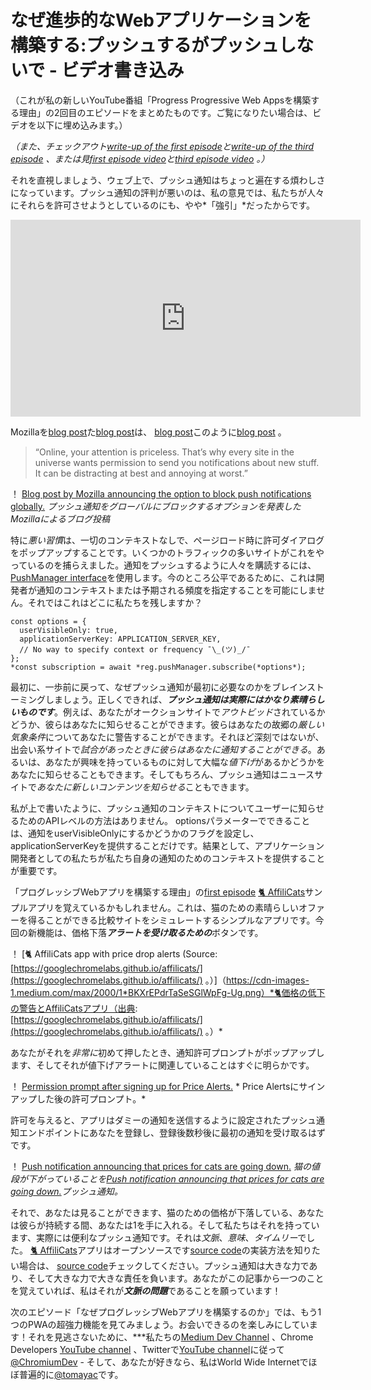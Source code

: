 
# なぜ進歩的なWebアプリケーションを構築する:プッシュするがプッシュしないで - ビデオ書き込み

（これが私の新しいYouTube番組「Progress Progressive Web Appsを構築する理由」の2回目のエピソードをまとめたものです。ご覧になりたい場合は、ビデオを以下に埋め込みます。）

*（また、チェックアウト[write-up of the first episode](https://medium.com/dev-channel/why-build-progressive-web-apps-never-lose-a-click-out-video-write-up-74cbbc466afd)と[write-up of the third episode](https://medium.com/dev-channel/why-build-progressive-web-apps-if-its-just-a-bookmark-it-s-not-a-pwa-video-write-up-7ccca1c58034) 、または見[first episode video](https://www.youtube.com/watch?v=4UK_TDTTWnQ)と[third episode video](https://youtu.be/kENeCdS3fzU) 。）*

それを直視しましょう、ウェブ上で、プッシュ通知はちょっと遍在する煩わしさになっています。プッシュ通知の評判が悪いのは、私の意見では、私たちが人々にそれらを許可させようとしているのにも、やや*「強引」*だったからです。

<center><iframe width="560" height="315" src="https://www.youtube.com/embed/vRsVx8_94UQ" frameborder="0" allowfullscreen></iframe></center>

Mozillaを[blog post](https://blog.mozilla.org/firefox/no-notifications/)た[blog post](https://blog.mozilla.org/firefox/no-notifications/)は、 [blog post](https://blog.mozilla.org/firefox/no-notifications/)このように[blog post](https://blog.mozilla.org/firefox/no-notifications/) 。
> “Online, your attention is priceless. That’s why every site in the universe wants permission to send you notifications about new stuff. It can be distracting at best and annoying at worst.”

！ [Blog post by Mozilla announcing the option to block push notifications globally.](https://cdn-images-1.medium.com/max/2042/1*Yo8RE2bX86Bvb-YHiyy--w.jpeg) *プッシュ通知をグローバルにブロックするオプションを発表したMozillaによるブログ投稿*

特に*悪い習慣*は、一切のコンテキストなしで、ページロード時に許可ダイアログをポップアップすることです。いくつかのトラフィックの多いサイトがこれをやっているのを捕らえました。通知をプッシュするように人々を購読するには、 [PushManager interface](https://developer.mozilla.org/en-US/docs/Web/API/PushManager)を使用します。今のところ公平であるために、これは開発者が通知のコンテキストまたは予期される頻度を指定することを可能にしません。それではこれはどこに私たちを残しますか？

    const options = {
      userVisibleOnly: true,
      applicationServerKey: APPLICATION_SERVER_KEY,
      // No way to specify context or frequency ¯\_(ツ)_/¯
    };
    *const subscription = await *reg.pushManager.subscribe(*options*);

最初に、一歩前に戻って、なぜプッシュ通知が最初に必要なのかをブレインストーミングしましょう。正しくできれば、***プッシュ通知は実際にはかなり素晴らしいものです***。例えば、あなたがオークションサイトで*アウトビッド*されているかどうか、彼らはあなたに知らせることができます。彼らはあなたの故郷の*厳しい気象条件*についてあなたに警告することができます。それほど深刻ではないが、出会い系サイトで*試合があったときに彼らはあなたに通知することができる*。あるいは、あなたが興味を持っているものに対して大幅な*値下げ*があるかどうかをあなたに知らせることもできます。そしてもちろん、プッシュ通知はニュースサイトで*あなたに新しいコンテンツを知らせる*こともできます。

私が上で書いたように、プッシュ通知のコンテキストについてユーザーに知らせるためのAPIレベルの方法はありません。 optionsパラメーターでできることは、通知をuserVisibleOnlyにするかどうかのフラグを設定し、applicationServerKeyを提供することだけです。結果として、アプリケーション開発者としての私たちが私たち自身の通知のためのコンテキストを提供することが重要です。

「プログレッシブWebアプリを構築する理由」の[first episode](https://www.youtube.com/watch?v=4UK_TDTTWnQ) [🐈 AffiliCats](https://googlechromelabs.github.io/affilicats/)サンプルアプリを覚えているかもしれません。これは、猫のための素晴らしいオファーを得ることができる比較サイトをシミュレートするシンプルなアプリです。今回の新機能は、価格下落***アラートを受け取るための***ボタンです。

！ [🐈 AffiliCats app with price drop alerts (Source: [https://googlechromelabs.github.io/affilicats/](https://googlechromelabs.github.io/affilicats/) 。）]（https://cdn-images-1.medium.com/max/2000/1*BKXrEPdrTaSeSGlWpFg-Ug.png）*🐈価格の低下の警告とAffiliCatsアプリ（出典: [https://googlechromelabs.github.io/affilicats/](https://googlechromelabs.github.io/affilicats/) 。）*

あなたがそれを*非常に*初めて押したとき、通知許可プロンプトがポップアップします、そしてそれが値下げアラートに関連していることはすぐに明らかです。

！ [Permission prompt after signing up for Price Alerts.](https://cdn-images-1.medium.com/max/2000/1*dUCl2hLZNAzH_6uBnaTPRw.jpeg) * Price Alertsにサインアップした後の許可プロンプト。*

許可を与えると、アプリはダミーの通知を送信するように設定されたプッシュ通知エンドポイントにあなたを登録し、登録後数秒後に最初の通知を受け取るはずです。

！ [Push notification announcing that prices for cats are going down.](https://cdn-images-1.medium.com/max/2000/1*LXWa0wu8pGX7q_A8e3UyoA.png) *猫の値段が下がっていることを[Push notification announcing that prices for cats are going down.](https://cdn-images-1.medium.com/max/2000/1*LXWa0wu8pGX7q_A8e3UyoA.png)プッシュ通知。*

それで、あなたは見ることができます、猫のための価格が下落している、あなたは彼らが持続する間、あなたは1を手に入れる。そして私たちはそれを持っています、実際には便利なプッシュ通知です。それは*文脈*、*意味*、*タイムリー*でした。 [🐈 AffiliCats](https://googlechromelabs.github.io/affilicats/)アプリはオープンソースです[source code](https://github.com/googlechromelabs/affilicats)の実装方法を知りたい場合は、 [source code](https://github.com/googlechromelabs/affilicats)チェックしてください。プッシュ通知は大きな力であり、そして大きな力で大きな責任を負います。あなたがこの記事から一つのことを覚えていれば、私はそれが***文脈の問題***であることを願っています！

次のエピソード「なぜプログレッシブWebアプリを構築するのか」では、もう1つのPWAの超強力機能を見てみましょう。お会いできるのを楽しみにしています！それを見逃さないために、***私たちの[Medium Dev Channel](https://medium.com/dev-channel) 、Chrome Developers [YouTube channel](https://www.youtube.com/channel/UCnUYZLuoy1rq1aVMwx4aTzw) 、Twitterで[YouTube channel](https://www.youtube.com/channel/UCnUYZLuoy1rq1aVMwx4aTzw)に従って[@ChromiumDev](https://twitter.com/ChromiumDev) - そして、あなたが好きなら、私はWorld Wide Internetでほぼ普遍的に[@tomayac](https://twitter.com/tomayac)です。
